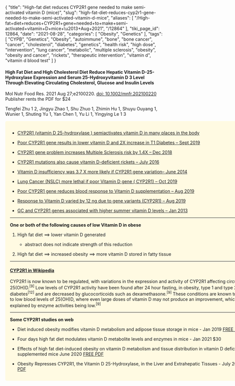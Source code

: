 {
    "title": "High-fat diet reduces CYP2R1 gene needed to make semi-activated vitamin D (mice)",
    "slug": "high-fat-diet-reduces-cyp2r1-gene-needed-to-make-semi-activated-vitamin-d-mice",
    "aliases": [
        "/High-fat+diet+reduces+CYP2R1+gene+needed+to+make+semi-activated+vitamin+D+mice+\u2013+Aug+2021",
        "/12864"
    ],
    "tiki_page_id": 12864,
    "date": "2021-08-28",
    "categories": [
        "Obesity",
        "Genetics"
    ],
    "tags": [
        "CYPB",
        "Genetics",
        "Obesity",
        "autoimmune",
        "bone",
        "bone cancer",
        "cancer",
        "cholesterol",
        "diabetes",
        "genetics",
        "health risk",
        "high dose",
        "intervention",
        "lung cancer",
        "metabolic",
        "multiple sclerosis",
        "obesity",
        "obesity and cancer",
        "rickets",
        "therapeutic intervention",
        "vitamin d",
        "vitamin d blood test"
    ]
}


#### High Fat Diet and High Cholesterol Diet Reduce Hepatic Vitamin D-25-Hydroxylase Expression and Serum 25-Hydroxyvitamin D 3 Level Through Elevating Circulating Cholesterol, Glucose and Insulin Levels

Mol Nutr Food Res. 2021 Aug 27;e2100220. [doi: 10.1002/mnfr.202100220](https://doi.org/10.1002/mnfr.202100220) Publisher rents the PDF for $24

Tengfei Zhu 1 2, Jingyu Zhao 1, Shu Zhuo 1, Zhimin Hu 1, Shuyu Ouyang 1, Wunier 1, Shuting Yu 1, Yan Chen 1, Yu Li 1, Yingying Le 1 3

<div class="border" style="background-color:#FFFAE2;padding:15px;margin:10px 0;border-radius:5px;width:800px">

* [CYP2R1 (vitamin D 25-hydroxylase ) semiactivates vitamin D in many places in the body](/posts/cyp2r1-vitamin-d-25-hydroxylase-semiactivates-vitamin-d-in-many-places-in-the-body)

* [Poor CYP2R1 gene results in lower vitamin D and 2X increase in T1 Diabetes – Sept 2019](/posts/poor-cyp2r1-gene-results-in-lower-vitamin-d-and-2x-increase-in-t1-diabetes)

* [CYP2R1 gene problem increases Multiple Sclerosis risk by 1.4X – Dec 2018](/posts/cyp2r1-gene-problem-increases-multiple-sclerosis-risk-by-14x)

* [CYP2R1 mutations also cause vitamin D-deficient rickets – July 2016](/posts/cyp2r1-mutations-also-cause-vitamin-d-deficient-rickets)

* [Vitamin D insufficiency was 3.7 X more likely if CYP2R1 gene variation– June 2014](/posts/vitamin-d-insufficiency-was-37-x-more-likely-if-cyp2r1-gene-variation)

* [Lung Cancer (NSLC) more lethal if poor Vitamin D gene ( CYP2R1) – Oct 2019](/posts/lung-cancer-nslc-more-lethal-if-poor-vitamin-d-gene-cyp2r1)

* [Poor CYP2R1 gene reduces blood response to Vitamin D supplementation – Aug 2019](/posts/poor-cyp2r1-gene-reduces-blood-response-to-vitamin-d-supplementation)

* [Response to Vitamin D varied by 12 ng due to gene variants (CYP2R1) – Aug 2019](/posts/response-to-vitamin-d-varied-by-12-ng-due-to-gene-variants-cyp2r1)

* [GC and CYP2R1 genes associated with higher summer vitamin D levels – Jan 2013](/posts/gc-and-cyp2r1-genes-associated-with-higher-summer-vitamin-d-levels)

---

 **One or both of the following causes of low Vitamin D in obese** 

1. High fat diet ==> lower vitamin D  generated

   * abstract does not indicate strength of this reduction

1. High fat diet ==> increased obesity ==> more vitamin D stored in fatty tissue 

---

#### [CYP2R1 in Wikipedia](https://en.wikipedia.org/wiki/CYP2R1)

CYP2R1 is now known to be regulated, with variations in the expression and activity of CYP2R1 affecting circulating 25(OH)D.<sup>[9]</sup> Low levels of CYP2R1 activity have been found after 24 hour fasting, in obesity, type 1 and type 2 diabetes<sup>[12]</sup> and are decreased by glucocorticoids such as dexamethasone.<sup>[9]</sup> These conditions are known to be linked to low blood levels of 25(OH)D, where even large doses of vitamin D may not produce an improvement, which can be explained by enzyme activities being low.<sup>[9]</sup>

---

 **Some CYP2R1 studies on web** 

* Diet induced obesity modifies vitamin D metabolism and adipose tissue storage in mice - Jan 2019 [FREE PDF](https://doi.org/10.1016/j.jsbmb.2018.07.006)

* Four days high fat diet modulates vitamin D metabolite levels and enzymes in mice - Jan 2021 $30

* Effects of high fat diet-induced obesity on vitamin D metabolism and tissue distribution in vitamin D deficient or supplemented mice   June 2020 [FREE PDF](https://nutritionandmetabolism.biomedcentral.com/articles/10.1186/s12986-020-00463-x)

* Obesity Represses CYP2R1, the Vitamin D 25-Hydroxylase, in the Liver and Extrahepatic Tissues - July 2020 [FREE PDF](%20https://doi.org/10.1002/jbm4.10397)